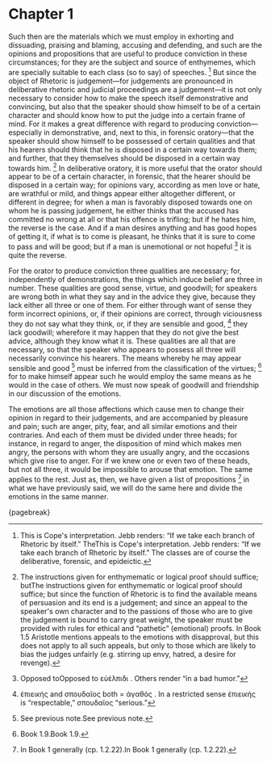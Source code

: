# Chapter 1

Such then are the materials which we must employ in exhorting and dissuading, praising and blaming, accusing and defending, and such are the
opinions and propositions that are useful to produce conviction in these circumstances; for they are the subject and source of enthymemes, which are
specially suitable to each class (so to say) of speeches. [^^0_1] But since the object of Rhetoric is judgement—for judgements are pronounced in
deliberative rhetoric and judicial proceedings are a judgement—it is not only necessary to consider how to make the speech itself demonstrative and
convincing, but also that the speaker should show himself to be of a certain character and should know how to put the judge into a certain frame of
mind. For it makes a great difference with regard to producing conviction—especially in demonstrative, and, next to this, in forensic oratory—that
the speaker should show himself to be possessed of certain qualities and that his hearers should think that he is disposed in a certain way towards
them; and further, that they themselves should be disposed in a certain way towards him. [^^0_2] In deliberative oratory, it is more useful that the
orator should appear to be of a certain character, in forensic, that the hearer should be disposed in a certain way; for opinions vary, according as
men love or hate, are wrathful or mild, and things appear either altogether different, or different in degree; for when a man is favorably disposed
towards one on whom he is passing judgement, he either thinks that the accused has committed no wrong at all or that his offence is trifling; but if
he hates him, the reverse is the case. And if a man desires anything and has good hopes of getting it, if what is to come is pleasant, he thinks
that it is sure to come to pass and will be good; but if a man is unemotional or not hopeful [^^0_3] it is quite the reverse.

For the orator to produce conviction three qualities are necessary; for, independently of demonstrations, the things which induce belief are three
in number. These qualities are good sense, virtue, and goodwill; for speakers are wrong both in what they say and in the advice they give, because
they lack either all three or one of them. For either through want of sense they form incorrect opinions, or, if their opinions are correct, through
viciousness they do not say what they think, or, if they are sensible and good, [^^0_4] they lack goodwill; wherefore it may happen that they do not
give the best advice, although they know what it is. These qualities are all that are necessary, so that the speaker who appears to possess all
three will necessarily convince his hearers. The means whereby he may appear sensible and good [^^0_5] must be inferred from the classification of
the virtues; [^^0_6] for to make himself appear such he would employ the same means as he would in the case of others. We must now speak of goodwill
and friendship in our discussion of the emotions.

The emotions are all those affections which cause men to change their opinion in regard to their judgements, and are accompanied by pleasure and
pain; such are anger, pity, fear, and all similar emotions and their contraries. And each of them must be divided under three heads; for instance,
in regard to anger, the disposition of mind which makes men angry, the persons with whom they are usually angry, and the occasions which give rise
to anger. For if we knew one or even two of these heads, but not all three, it would be impossible to arouse that emotion. The same applies to the
rest. Just as, then, we have given a list of propositions [^^0_7] in what we have previously said, we will do the same here and divide the emotions
in the same manner.

{pagebreak}

[^^0_1]: This is Cope's interpretation. Jebb renders: “If we take each branch of Rhetoric by itself.” TheThis is Cope's interpretation. Jebb
renders: “If we take each branch of Rhetoric by itself.” The classes are of course the deliberative, forensic, and epideictic.

[^^0_2]: The instructions given for enthymematic or logical proof should suffice; butThe instructions given for enthymematic or logical proof should
suffice; but since the function of Rhetoric is to find the available means of persuasion and its end is a judgement; and since an appeal to the
speaker's own character and to the passions of those who are to give the judgement is bound to carry great weight, the speaker must be provided with
rules for ethical and “pathetic” (emotional) proofs. In Book 1.5 Aristotle mentions appeals to the emotions with disapproval, but this does not
apply to all such appeals, but only to those which are likely to bias the judges unfairly (e.g. stirring up envy, hatred, a desire for revenge).

[^^0_3]: Opposed toOpposed to εὐέλπιδι . Others render “in a bad humor.”

[^^0_4]: ἐπιεικής and σπουδαῖος both = ἀγαθός . In a restricted sense ἐπιεικής is “respectable,” σπουδαῖος “serious.”

[^^0_5]: See previous note.See previous note.

[^^0_6]: Book 1.9.Book 1.9.

[^^0_7]: In Book 1 generally (cp. 1.2.22).In Book 1 generally (cp. 1.2.22). 

